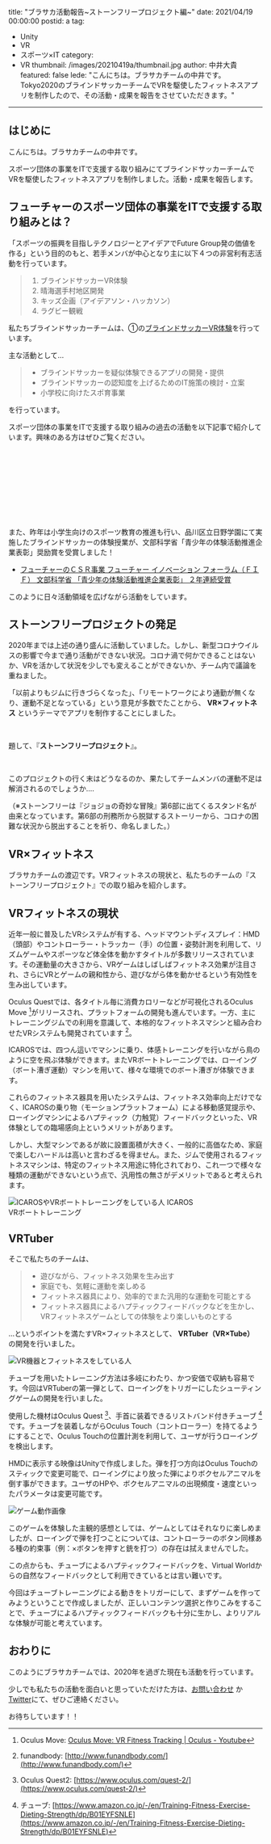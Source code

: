 title: "ブラサカ活動報告~ストーンフリープロジェクト編~"
date: 2021/04/19 00:00:00
postid: a
tag:
  - Unity
  - VR
  - スポーツ×IT
category:
  - VR
thumbnail: /images/20210419a/thumbnail.jpg
author: 中井大貴
featured: false
lede: "こんにちは。ブラサカチームの中井です。Tokyo2020のブラインドサッカーチームでVRを駆使したフィットネスアプリを制作したので、その活動・成果を報告をさせていただきます。"
---
## はじめに

こんにちは。ブラサカチームの中井です。

スポーツ団体の事業をITで支援する取り組みにてブラインドサッカーチームでVRを駆使したフィットネスアプリを制作しました。活動・成果を報告します。

## フューチャーのスポーツ団体の事業をITで支援する取り組みとは？

「スポーツの振興を目指しテクノロジーとアイデアでFuture Group発の価値を作る」という目的のもと、若手メンバが中心となり主に以下４つの非営利有志活動を行っています。

> 1. ブラインドサッカーVR体験
> 2. 晴海選手村地区開発
> 3. キッズ企画（アイデアソン・ハッカソン）
> 4. ラグビー観戦

私たちブラインドサッカーチームは、①の[ブラインドサッカーVR体験](https://www.fif.jp/kidsyouth/report/olypara2019.html)を行っています。

主な活動として...

> * ブラインドサッカーを疑似体験できるアプリの開発・提供
> * ブラインドサッカーの認知度を上げるためのIT施策の検討・立案
> * 小学校に向けたスポ育事業

を行っています。

スポーツ団体の事業をITで支援する取り組みの過去の活動を以下記事で紹介しています。興味のある方はぜひご覧ください。

<div class="iframely-embed"><div class="iframely-responsive" style="height: 140px; padding-bottom: 0;"><a href="/articles/20190925/index.html" data-iframely-url="//cdn.iframe.ly/KtSwerZ?iframe=card-small"></a></div></div><script async src="//cdn.iframe.ly/embed.js" charset="utf-8"></script>

また、昨年は小学生向けのスポーツ教育の推進も行い、品川区立日野学園にて実施したブラインドサッカーの体験授業が、文部科学省「青少年の体験活動推進企業表彰」奨励賞を受賞しました！

* [フューチャーのＣＳＲ事業 フューチャー イノベーション フォーラム（ＦＩＦ） 文部科学省 「青少年の体験活動推進企業表彰」 ２年連続受賞](https://www.fif.jp/MEXTCSRaward_release_210312.pdf)

このように日々活動領域を広げながら活動をしています。

## ストーンフリープロジェクトの発足

2020年までは上述の通り盛んに活動していました。しかし、新型コロナウイルスの影響で今まで通り活動ができない状況。コロナ渦で何かできることはないか、VRを活かして状況を少しでも変えることができないか、チーム内で議論を重ねました。

「以前よりもジムに行きづらくなった」、「リモートワークにより通勤が無くなり、運動不足となっている」という意見が多数でたことから、 **VR×フィットネス** というテーマでアプリを制作することにしました。

<br>

題して、『**ストーンフリープロジェクト**』。

<br>

このプロジェクトの行く末はどうなるのか、果たしてチームメンバの運動不足は解消されるのでしょうか....

（※ストーンフリーは『ジョジョの奇妙な冒険』第6部に出てくるスタンド名が由来となっています。第6部の刑務所から脱獄するストーリーから、コロナの困難な状況から脱出することを祈り、命名しました。）

## VR×フィットネス

ブラサカチームの渡辺です。VRフィットネスの現状と、私たちのチームの『ストーンフリープロジェクト』での取り組みを紹介します。

## VRフィットネスの現状

近年一般に普及したVRシステムが有する、ヘッドマウントディスプレイ：HMD（頭部）やコントローラー・トラッカー（手）の位置・姿勢計測を利用して、リズムゲームやスポーツなど体全体を動かすタイトルが多数リリースされています。その運動量の大きさから、VRゲームはしばしばフィットネス効果が注目され、さらにVRとゲームの親和性から、遊びながら体を動かせるという有効性を生み出しています。

Oculus Questでは、各タイトル毎に消費カロリーなどが可視化されるOculus Move [^1]がリリースされ、プラットフォームの開発も進んでいます。一方、主にトレーニングジムでの利用を意識して、本格的なフィットネスマシンと組み合わせたVRシステムも開発されています [^2]。

 [^1]: Oculus Move: [Oculus Move: VR Fitness Tracking | Oculus - Youtube](https://www.youtube.com/watch?v=qiL4HvldAec)
 [^2]: funandbody: [http://www.funandbody.com/](http://www.funandbody.com/)

ICAROSでは、四つん這いでマシンに乗り、体感トレーニングを行いながら鳥のように空を飛ぶ体験ができます。またVRボートトレーニングでは、ローイング（ボート漕ぎ運動）マシンを用いて、様々な環境でのボート漕ぎが体験できます。

これらのフィットネス器具を用いたシステムは、フィットネス効率向上だけでなく、ICAROSの乗り物（モーションプラットフォーム）による移動感覚提示や、ローイングマシンによるハプティック（力触覚）フィードバックといった、VR体験としての臨場感向上というメリットがあります。

しかし、大型マシンであるが故に設置面積が大きく、一般的に高価なため、家庭で楽しむハードルは高いと言わざるを得ません。また、ジムで使用されるフィットネスマシンは、特定のフィットネス用途に特化されており、これ一つで様々な種類の運動ができないという点で、汎用性の無さがデメリットであると考えられます。

<img src="/images/20210419a/img2.jpg" alt="ICAROSやVRボートトレーニングをしている人" loading="lazy">
 ICAROS　　　　　　　　　　　　　　　VRボートトレーニング

## VRTuber

そこで私たちのチームは、

> - 遊びながら、フィットネス効果を生み出す
> - 家庭でも、気軽に運動を楽しめる
> - フィットネス器具により、効率的でまた汎用的な運動を可能とする
> - フィットネス器具によるハプティックフィードバックなどを生かし、VRフィットネスゲームとしての体験をより楽しいものとする

...というポイントを満たすVR×フィットネスとして、 **VRTuber（VR×Tube）** の開発を行いました。

<img src="/images/20210419a/img3.jpg" alt="VR機器とフィットネスをしている人" loading="lazy">


チューブを用いたトレーニング方法は多岐にわたり、かつ安価で収納も容易です。今回はVRTuberの第一弾として、ローイングをトリガーにしたシューティングゲームの開発を行いました。

使用した機材はOculus Quest [^3]、手首に装着できるリストバンド付きチューブ [^4]です。チューブを装着しながらOculus Touch（コントローラー）を持てるようにすることで、Oculus Touchの位置計測を利用して、ユーザが行うローイングを検出します。

HMDに表示する映像はUnityで作成しました。弾を打つ方向はOculus Touchのスティックで変更可能で、ローイングにより放った弾によりボクセルアニマルを倒す事ができます。ユーザのHPや、ボクセルアニマルの出現頻度・速度といったパラメータは変更可能です。

 [^3]: Oculus Quest2: [https://www.oculus.com/quest-2/](https://www.oculus.com/quest-2/)
 [^4]: チューブ: [https://www.amazon.co.jp/-/en/Training-Fitness-Exercise-Dieting-Strength/dp/B01EYFSNLE](https://www.amazon.co.jp/-/en/Training-Fitness-Exercise-Dieting-Strength/dp/B01EYFSNLE)

<img src="/images/20210419a/VRTuber2.gif" alt="ゲーム動作画像" loading="lazy">


このゲームを体験した主観的感想としては、ゲームとしてはそれなりに楽しめましたが、ローイングで弾を打つことについては、コントローラーのボタン同様ある種の約束事（例：×ボタンを押すと銃を打つ）の存在は拭えませんでした。

この点からも、チューブによるハプティックフィードバックを、Virtual Worldからの自然なフィードバックとして利用できているとは言い難いです。

今回はチューブトレーニングによる動きをトリガーにして、まずゲームを作ってみようということで作成しましたが、正しいコンテンツ選択と作りこみをすることで、チューブによるハプティックフィードバックも十分に生かし、よりリアルな体験が可能と考えています。

## おわりに

このようにブラサカチームでは、2020年を過ぎた現在も活動を行っています。

少しでも私たちの活動を面白いと思っていただけた方は、[お問い合わせ](https://www.future.co.jp/contact_us/) か[Twitter](https://twitter.com/future_techblog)にて、ぜひご連絡ください。

お待ちしています！！





